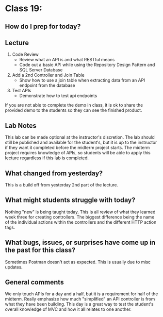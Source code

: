 # Class 19:

## How do I prep for today?

## Lecture
1. Code Review
   - Review what an API is and what RESTful means
   - Code out a basic API while using the Repository Design Pattern and SQL Server Database
1. Add a 2nd Controller and Join Table
   - Show how to use a join table when extracting data from an API endpoint from the database
1. Test APIs
   - Demonstrate how to test api endpoints
   
If you are not able to complete the demo in class, it is ok to share the provided demo to the students so they can see the finished product. 

## Lab Notes

This lab can be made optional at the instructor's discretion. The lab should still be published and available for the student's, but it is up to the instructor if they want it completed before the midterm project starts. The midterm project requires knowledge of APIs, so students will be able to apply this lecture regardless if this lab is completed. 


## What changed from yesterday? 
This is a build off from yesterday 2nd part of the lecture. 

## What might students struggle with today?  
Nothing "new" is being taught today. This is all review of what they learned week three for creating controllers. The biggest difference being the name of the individual actions within the controllers and the different HTTP action tags. 

## What bugs, issues, or surprises have come up in the past for this class?
Sometimes Postman doesn't act as expected. This is usually due to misc updates.

## General comments

We only touch APIs for a day and a half, but it is a requirement for half of the midterm. Really emphasize how much "simplified" an API controller is from what they have been building. This day is a great way to test the student's overall knowledge of MVC and how it all relates to one another. 